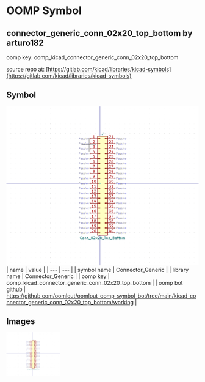 # OOMP Symbol  
## connector_generic_conn_02x20_top_bottom  by arturo182  
  
oomp key: oomp_kicad_connector_generic_conn_02x20_top_bottom  
  
source repo at: [https://gitlab.com/kicad/libraries/kicad-symbols](https://gitlab.com/kicad/libraries/kicad-symbols)  
## Symbol  
  
[![working.png](working_600.png)](working.png)  
| name | value | 
| --- | --- | 
| symbol name | Connector_Generic | 
| library name | Connector_Generic | 
| oomp key | oomp_kicad_connector_generic_conn_02x20_top_bottom | 
| oomp bot github | https://github.com/oomlout/oomlout_oomp_symbol_bot/tree/main/kicad_connector_generic_conn_02x20_top_bottom/working | 
## Images  
  
[![working.png](working_140.png)](working.png)  

